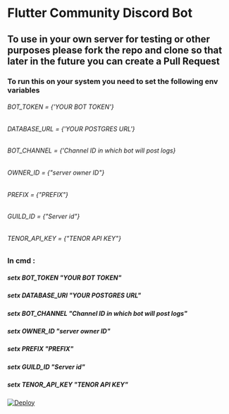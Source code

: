 # Flutter Community Discord Bot

## To use in your own server for testing or other purposes please fork the repo and clone so that later in the future you can create a Pull Request


### To run this on your system you need to set the following env variables

###### BOT_TOKEN = {'YOUR BOT TOKEN'}
###### DATABASE_URL = {'YOUR POSTGRES URL'}
###### BOT_CHANNEL = {'Channel ID in which bot will post logs}
###### OWNER_ID = {"server owner ID"}
###### PREFIX = {"PREFIX"}
###### GUILD_ID = {"Server id"}
###### TENOR_API_KEY = {"TENOR API KEY"}

### In cmd :
##### setx BOT_TOKEN "YOUR BOT TOKEN"
##### setx DATABASE_URI "YOUR POSTGRES URL"
##### setx BOT_CHANNEL "Channel ID in which bot will post logs"
##### setx OWNER_ID "server owner ID"
##### setx PREFIX "PREFIX"
##### setx GUILD_ID "Server id"
##### setx TENOR_API_KEY "TENOR API KEY"

[![Deploy](https://www.herokucdn.com/deploy/button.svg)](https://heroku.com/deploy)
